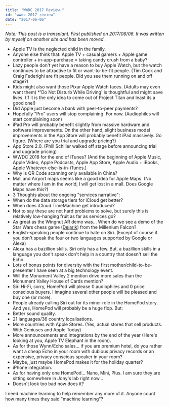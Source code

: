 ```yaml
---
title: "WWDC 2017 Review."
id: "wwdc-2017-review"
date: "2017-06-06"
---
```


*Note: This post is a transplant. First published on 2017/06/06. It was written by myself on another site and has been moved.*

* Apple TV is the neglected child in the family.
* Anyone else think that: Apple TV + casual gamers + Apple game controller + in-app-purchase = taking candy crush from a baby?
* Lazy people don't yet have a reason to buy Apple Watch, but the watch continues to be attractive to fit or want-to-be-fit people. (Tim Cook and Craig Federighi are fit people. Did you see them running on and off stage?)
* Kids might also want those Pixar Apple Watch faces. (Adults may even want them)
*'Do Not Disturb While Driving' is thoughtful and might save lives. (If it is the only idea to come out of Project Titan and least its a good one!)
* Did Apple just become a bank with peer-to-peer payments?
* Hopefully "Pro" users will stop complaining. For now. (Audiophiles will start complaining soon)
* iPad Pro will probably benefit slightly from massive hardware and software improvements. On the other hand, slight business model improvements in the App Store will probably benefit iPad massively. Go figure. (Where are you trial and upgrade pricing?)
* App Store 2.0. (Phill Schiller walked off stage before announcing trial and upgrade pricing)
* WWDC 2018 for the end of iTunes? (And the beginning of Apple Music, Apple Video, Apple Podcasts, Apple App Store, Apple Audio + iBooks, Apple Whatever-else-is-in-iTunes.)
* Why is QR Code scanning only available in China?
* Mall and Airport maps seems like a good idea for Apple Maps. (No matter where I am in the world, I will get lost in a mall. Does Google Maps have this?)
* 3 Thoughts about the ongoing "services narrative":
 * When do the data storage tiers for iCloud get better?
 * When does iCloud TimeMachine get introduced?
 * Not to say these are not hard problems to solve, but surely this is relatively low-hanging fruit as far as services go?
* As great as the Wingnut AR demo was... When do we see a demo of the Star Wars chess game ([Dejarik](https://scifi.stackexchange.com/questions/35594/does-the-game-that-chewie-plays-with-r2-d2-have-a-name)) from the Millenium Falcon?
* English-speaking people continue to hate on Siri. (Except of course if you don't speak the four or two languages supported by Google or Alexa)
* Alexa has a bazillion skills. Siri only has a few. But, a bazillion skills in a language you don't speak don't help in a country that doesn't sell the Echo.
* Lots of bonus points for diversity with the first mother/child-to-be-presenter I have seen at a big technology event.
* Will the Monument Valley 2 mention drive more sales than the Monument Valley House of Cards mention?
* Siri Hi-Fi, sorry, HomePod will please 0 audiophiles and 0 price conscious buyers. I imagine several other people will be pleased and buy one (or more).
* People already calling Siri out for its minor role in the HomePod story. And yes, HomePod will probably be a huge flop. But:
 * Better sound quality.
 * 21 languages/36 country localisations.
 * More countries with Apple Stores. (Yes, actual stores that sell products. With Geniuses and Apple Today)
 * More announcements and integrations by the end of the year (Here's looking at you, Apple TV Elephant in the room).
 * As for those Wynn/Echo sales... if you are premium hotel, do you rather want a cheap Echo in your room with dubious privacy records or an expensive, privacy conscious speaker in your room?
 * Maybe, just maybe HomePod makes it for the holiday quarter?
 * iPhone integration.
 * As for having only one HomePod... Nano, Mini, Plus. I am sure they are sitting somewhere in Jony's lab right now...
 * Doesn't look too bad now does it?


I need machine learning to help remember any more of it. Anyone count how many times they said "machine learning"?
